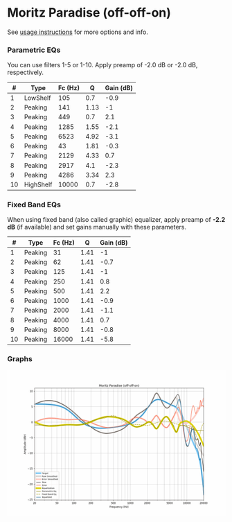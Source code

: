 # Moritz Paradise (off-off-on)
See [usage instructions](https://github.com/jaakkopasanen/AutoEq#usage) for more options and info.

### Parametric EQs
You can use filters 1-5 or 1-10. Apply preamp of -2.0 dB or -2.0 dB, respectively.

|   # | Type      |   Fc (Hz) |    Q |   Gain (dB) |
|-----|-----------|-----------|------|-------------|
|   1 | LowShelf  |       105 | 0.7  |        -0.9 |
|   2 | Peaking   |       141 | 1.13 |        -1   |
|   3 | Peaking   |       449 | 0.7  |         2.1 |
|   4 | Peaking   |      1285 | 1.55 |        -2.1 |
|   5 | Peaking   |      6523 | 4.92 |        -3.1 |
|   6 | Peaking   |        43 | 1.81 |        -0.3 |
|   7 | Peaking   |      2129 | 4.33 |         0.7 |
|   8 | Peaking   |      2917 | 4.1  |        -2.3 |
|   9 | Peaking   |      4286 | 3.34 |         2.3 |
|  10 | HighShelf |     10000 | 0.7  |        -2.8 |

### Fixed Band EQs
When using fixed band (also called graphic) equalizer, apply preamp of **-2.2 dB** (if available) and set gains manually with these parameters.

|   # | Type    |   Fc (Hz) |    Q |   Gain (dB) |
|-----|---------|-----------|------|-------------|
|   1 | Peaking |        31 | 1.41 |        -1   |
|   2 | Peaking |        62 | 1.41 |        -0.7 |
|   3 | Peaking |       125 | 1.41 |        -1   |
|   4 | Peaking |       250 | 1.41 |         0.8 |
|   5 | Peaking |       500 | 1.41 |         2.2 |
|   6 | Peaking |      1000 | 1.41 |        -0.9 |
|   7 | Peaking |      2000 | 1.41 |        -1.1 |
|   8 | Peaking |      4000 | 1.41 |         0.7 |
|   9 | Peaking |      8000 | 1.41 |        -0.8 |
|  10 | Peaking |     16000 | 1.41 |        -5.8 |

### Graphs
![](./Moritz%20Paradise%20(off-off-on).png)
